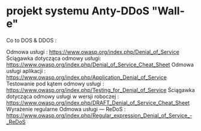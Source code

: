 # projekt systemu Anty-DDoS "Wall-e"
Co to DOS & DDOS :

Odmowa usługi : https://www.owasp.org/index.php/Denial_of_Service
Ściągawka dotycząca odmowy usługi: https://www.owasp.org/index.php/Denial_of_Service_Cheat_Sheet
Odmowa usługi aplikacji : https://www.owasp.org/index.php/Application_Denial_of_Service
Testowanie pod kątem odmowy usługi : https://www.owasp.org/index.php/Testing_for_Denial_of_Service
Ściągawka dotycząca odmowy usługi w wersji roboczej : https://www.owasp.org/index.php/DRAFT_Denial_of_Service_Cheat_Sheet
Wyrażenie regularne Odmowa usługi — ReDoS : https://www.owasp.org/index.php/Regular_expression_Denial_of_Service_-_ReDoS
